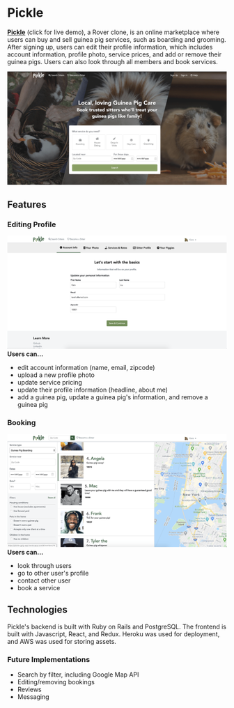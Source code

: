 # Pickle
[**Pickle**](https://pickle-gpig-app.herokuapp.com/#/) (click for live demo), a Rover clone, is an online marketplace where users can buy and sell guinea pig services, such as boarding and grooming. After signing up, users can edit their profile information, which includes account information, profile photo, service prices, and add or remove their guinea pigs. Users can also look through all members and book services. 

![Alt Text](app/assets/images/gif-2.gif)

## Features
### **Editing Profile**
![Alt Text](app/assets/images/gif-1.gif)
**Users can...**
* edit account information (name, email, zipcode)
* upload a new profile photo
* update service pricing
* update their profile information (headline, about me)
* add a guinea pig, update a guinea pig's information, and remove a guinea pig

### **Booking**
![Alt Text](app/assets/images/gif-3.gif)
**Users can...**
* look through users 
* go to other user's profile
* contact other user 
* book a service

## **Technologies**
Pickle's backend is built with Ruby on Rails and PostgreSQL. The frontend is built with Javascript, React, and Redux. Heroku was used for deployment, and AWS was used for storing assets.

### **Future Implementations**
* Search by filter, including Google Map API 
* Editing/removing bookings
* Reviews
* Messaging
